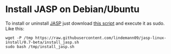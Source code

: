 Install JASP on Debian/Ubuntu
=============================

To install or uninstall [JASP](https://jasp-stats.org/) just download 
[this script](https://raw.githubusercontent.com/lindemann09/jasp-linux-install/master/install_jasp.sh)
and execute it as sudo. Like this:

```
wget -P /tmp https://raw.githubusercontent.com/lindemann09/jasp-linux-install/0.7-beta/install_jasp.sh
sudo bash /tmp/install_jasp.sh
```
